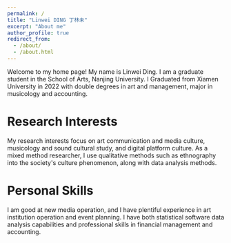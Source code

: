 ```yaml
---
permalink: /
title: "Linwei DING 丁林未"
excerpt: "About me"
author_profile: true
redirect_from: 
  - /about/
  - /about.html
---
```


Welcome to my home page! My name is Linwei Ding. I am a graduate student in the School of Arts, Nanjing University. I Graduated from Xiamen University in 2022 with double degrees in art and management, major in musicology and accounting. 

Research Interests
======
My research interests focus on art communication and media culture, musicology and sound cultural study, and digital platform culture. As a mixed method researcher, I use qualitative methods such as ethnography into the society's culture phenomenon, along with data analysis methods.

Personal Skills
======
I am good at new media operation, and I have plentiful experience in art institution operation and event planning. I have both statistical software data analysis capabilities and professional skills in financial management and accounting.
